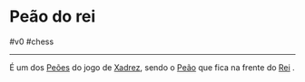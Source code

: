 # Peão do rei 
#v0 #chess 

---
É um dos [Peões](_insight/Peões.md) do jogo de [Xadrez](index/Xadrez.md), sendo o [Peão](_insight/Peão.md) que fica na frente do [Rei](_insight/Rei.md) .
